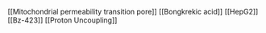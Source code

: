 [[Mitochondrial permeability transition pore]]
[[Bongkrekic acid]]
[[HepG2]]
[[Bz-423]]
[[Proton Uncoupling]]
